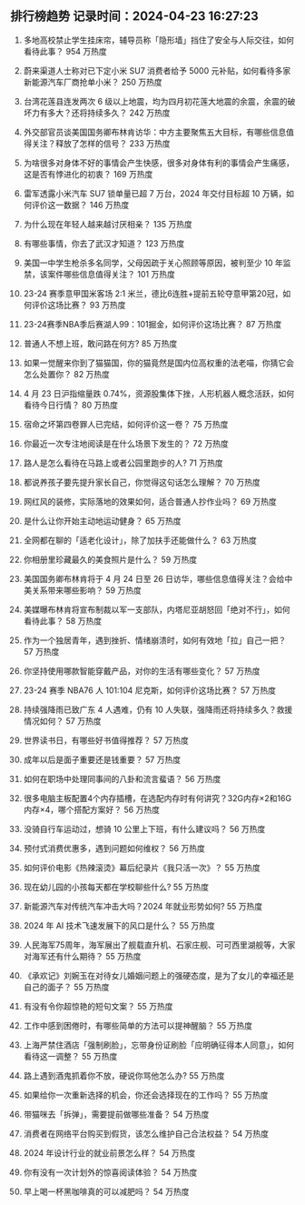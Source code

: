 
## 排行榜趋势 记录时间：2024-04-23 16:27:23
  
  1. 多地高校禁止学生挂床帘，辅导员称「隐形墙」挡住了安全与人际交往，如何看待此事？ 954 万热度
    
  2. 蔚来渠道人士称对已下定小米 SU7 消费者给予 5000 元补贴，如何看待多家新能源汽车厂商抢单小米？ 250 万热度
    
  3. 台湾花莲县连发两次 6 级以上地震，均为四月初花莲大地震的余震，余震的破坏力有多大？还将持续多久？ 242 万热度
    
  4. 外交部官员谈美国国务卿布林肯访华：中方主要聚焦五大目标，有哪些信息值得关注？释放了怎样的信号？ 233 万热度
    
  5. 为啥很多对身体不好的事情会产生快感，很多对身体有利的事情会产生痛感，这是否有悖进化的初衷？ 169 万热度
    
  6. 雷军透露小米汽车 SU7 锁单量已超 7 万台，2024 年交付目标超 10 万辆，如何评价这一数据？ 146 万热度
    
  7. 为什么现在年轻人越来越讨厌相亲？ 135 万热度
    
  8. 有哪些事情，你去了武汉才知道？ 123 万热度
    
  9. 美国一中学生枪杀多名同学，父母因疏于关心照顾等原因，被判至少 10 年监禁，该案件哪些信息值得关注？ 101 万热度
    
  10. 23-24 赛季意甲国米客场 2:1 米兰，德比6连胜+提前五轮夺意甲第20冠，如何评价这场比赛？ 93 万热度
    
  11. 23-24赛季NBA季后赛湖人99：101掘金，如何评价这场比赛？ 87 万热度
    
  12. 普通人不想上班，敢问路在何方? 85 万热度
    
  13. 如果一觉醒来你到了猫猫国，你的猫竟然是国内位高权重的法老喵，你猜它会怎么处置你？ 82 万热度
    
  14. 4 月 23 日沪指缩量跌 0.74%，资源股集体下挫，人形机器人概念活跃，如何看待今日行情？ 80 万热度
    
  15. 宿命之坏第四卷罪人已完结，如何评价这一卷？ 75 万热度
    
  16. 你最近一次专注地阅读是在什么场景下发生的？ 72 万热度
    
  17. 路人是怎么看待在马路上或者公园里跑步的人? 71 万热度
    
  18. 都说养孩子要先提升家长自己，你觉得这句话怎么理解？ 70 万热度
    
  19. 网红风的装修，实际落地的效果如何，适合普通人抄作业吗？ 69 万热度
    
  20. 是什么让你开始主动地运动健身？ 65 万热度
    
  21. 全网都在聊的「适老化设计」，除了加扶手还能做什么？ 63 万热度
    
  22. 你相册里珍藏最久的美食照片是什么？ 59 万热度
    
  23. 美国国务卿布林肯将于 4 月 24 日至 26 日访华，哪些信息值得关注？会给中美关系带来哪些影响？ 59 万热度
    
  24. 美媒曝布林肯将宣布制裁以军一支部队，内塔尼亚胡怒回「绝对不行」，如何看待此事？ 58 万热度
    
  25. 作为一个独居青年，遇到挫折、情绪崩溃时，如何有效地「拉」自己一把？ 57 万热度
    
  26. 你坚持使用哪款智能穿戴产品，对你的生活有哪些变化？ 57 万热度
    
  27. 23-24 赛季 NBA76 人 101:104 尼克斯，如何评价这场比赛？ 57 万热度
    
  28. 持续强降雨已致广东 4 人遇难，仍有 10 人失联，强降雨还将持续多久？救援情况如何？ 57 万热度
    
  29. 世界读书日，有哪些好书值得推荐？ 57 万热度
    
  30. 成年以后是面子重要还是钱重要？ 57 万热度
    
  31. 如何在职场中处理同事间的八卦和流言蜚语？ 56 万热度
    
  32. 很多电脑主板配置4个内存插槽，在选配内存时有何讲究？32G内存×2和16G内存×4，哪个搭配方案好？ 56 万热度
    
  33. 没骑自行车运动过，想骑 10 公里上下班，有什么建议吗？ 56 万热度
    
  34. 预付式消费优惠多，遇到问题如何维权？ 56 万热度
    
  35. 如何评价电影《热辣滚烫》幕后纪录片《我只活一次》？ 55 万热度
    
  36. 现在幼儿园的小孩每天都在学校聊些什么? 55 万热度
    
  37. 新能源汽车对传统汽车冲击大吗？2024 年就业形势如何? 55 万热度
    
  38. 2024 年 AI 技术飞速发展下的风口是什么？ 55 万热度
    
  39. 人民海军75周年，海军展出了舰载直升机、石家庄舰、可可西里湖舰等，大家对海军还有什么期待？ 55 万热度
    
  40. 《承欢记》刘婉玉在对待女儿婚姻问题上的强硬态度，是为了女儿的幸福还是自己的面子？ 55 万热度
    
  41. 有没有令你超惊艳的短句文案？ 55 万热度
    
  42. 工作中感到困倦时，有哪些简单的方法可以提神醒脑？ 55 万热度
    
  43. 上海严禁住酒店「强制刷脸」，忘带身份证刷脸「应明确征得本人同意」，如何看待这一调整？ 55 万热度
    
  44. 路上遇到酒鬼抓着你不放，硬说你骂他怎么办? 55 万热度
    
  45. 如果给你一次重新选择的机会，你还会选择现在的工作吗？ 55 万热度
    
  46. 带猫咪去「拆弹」，需要提前做哪些准备？ 54 万热度
    
  47. 消费者在网络平台购买到假货，该怎么维护自己合法权益？ 54 万热度
    
  48. 2024 年设计行业的就业前景怎么样？ 54 万热度
    
  49. 你有没有一次计划外的惊喜阅读体验？ 54 万热度
    
  50. 早上喝一杯黑咖啡真的可以减肥吗？ 54 万热度
    